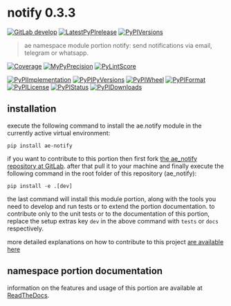 <!-- THIS FILE IS EXCLUSIVELY MAINTAINED by the project ae.ae V0.3.92 -->
<!-- THIS FILE IS EXCLUSIVELY MAINTAINED by the project aedev.tpl_namespace_root V0.3.13 -->
# notify 0.3.3

[![GitLab develop](https://img.shields.io/gitlab/pipeline/ae-group/ae_notify/develop?logo=python)](
    https://gitlab.com/ae-group/ae_notify)
[![LatestPyPIrelease](
    https://img.shields.io/gitlab/pipeline/ae-group/ae_notify/release0.3.2?logo=python)](
    https://gitlab.com/ae-group/ae_notify/-/tree/release0.3.2)
[![PyPIVersions](https://img.shields.io/pypi/v/ae_notify)](
    https://pypi.org/project/ae-notify/#history)

>ae namespace module portion notify: send notifications via email, telegram or whatsapp.

[![Coverage](https://ae-group.gitlab.io/ae_notify/coverage.svg)](
    https://ae-group.gitlab.io/ae_notify/coverage/index.html)
[![MyPyPrecision](https://ae-group.gitlab.io/ae_notify/mypy.svg)](
    https://ae-group.gitlab.io/ae_notify/lineprecision.txt)
[![PyLintScore](https://ae-group.gitlab.io/ae_notify/pylint.svg)](
    https://ae-group.gitlab.io/ae_notify/pylint.log)

[![PyPIImplementation](https://img.shields.io/pypi/implementation/ae_notify)](
    https://gitlab.com/ae-group/ae_notify/)
[![PyPIPyVersions](https://img.shields.io/pypi/pyversions/ae_notify)](
    https://gitlab.com/ae-group/ae_notify/)
[![PyPIWheel](https://img.shields.io/pypi/wheel/ae_notify)](
    https://gitlab.com/ae-group/ae_notify/)
[![PyPIFormat](https://img.shields.io/pypi/format/ae_notify)](
    https://pypi.org/project/ae-notify/)
[![PyPILicense](https://img.shields.io/pypi/l/ae_notify)](
    https://gitlab.com/ae-group/ae_notify/-/blob/develop/LICENSE.md)
[![PyPIStatus](https://img.shields.io/pypi/status/ae_notify)](
    https://libraries.io/pypi/ae-notify)
[![PyPIDownloads](https://img.shields.io/pypi/dm/ae_notify)](
    https://pypi.org/project/ae-notify/#files)


## installation


execute the following command to install the
ae.notify module
in the currently active virtual environment:
 
```shell script
pip install ae-notify
```

if you want to contribute to this portion then first fork
[the ae_notify repository at GitLab](
https://gitlab.com/ae-group/ae_notify "ae.notify code repository").
after that pull it to your machine and finally execute the
following command in the root folder of this repository
(ae_notify):

```shell script
pip install -e .[dev]
```

the last command will install this module portion, along with the tools you need
to develop and run tests or to extend the portion documentation. to contribute only to the unit tests or to the
documentation of this portion, replace the setup extras key `dev` in the above command with `tests` or `docs`
respectively.

more detailed explanations on how to contribute to this project
[are available here](
https://gitlab.com/ae-group/ae_notify/-/blob/develop/CONTRIBUTING.rst)


## namespace portion documentation

information on the features and usage of this portion are available at
[ReadTheDocs](
https://ae.readthedocs.io/en/latest/_autosummary/ae.notify.html
"ae_notify documentation").
